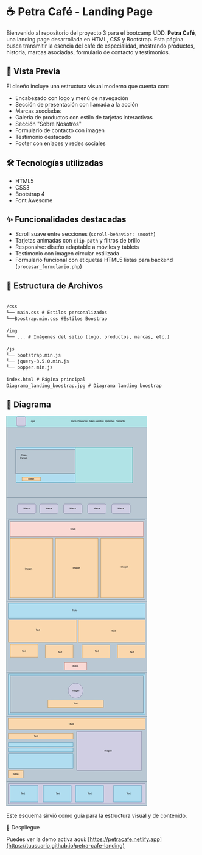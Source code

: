 # ☕ Petra Café - Landing Page

Bienvenido al repositorio del proyecto 3 para el bootcamp UDD. **Petra Café**, una landing page desarrollada en HTML, CSS y Bootstrap. Esta página busca transmitir la esencia del café de especialidad, mostrando productos, historia, marcas asociadas, formulario de contacto y testimonios.

## 📸 Vista Previa

El diseño incluye una estructura visual moderna que cuenta con:

- Encabezado con logo y menú de navegación
- Sección de presentación con llamada a la acción
- Marcas asociadas
- Galería de productos con estilo de tarjetas interactivas
- Sección "Sobre Nosotros"
- Formulario de contacto con imagen
- Testimonio destacado
- Footer con enlaces y redes sociales

## 🛠 Tecnologías utilizadas

- HTML5
- CSS3
- Bootstrap 4
- Font Awesome

## ✨ Funcionalidades destacadas

- Scroll suave entre secciones (`scroll-behavior: smooth`)
- Tarjetas animadas con `clip-path` y filtros de brillo
- Responsive: diseño adaptable a móviles y tablets
- Testimonio con imagen circular estilizada
- Formulario funcional con etiquetas HTML5 listas para backend (`procesar_formulario.php`)

## 📁 Estructura de Archivos
```text

/css
└── main.css # Estilos personalizados
└──Boostrap.min.css #Estilos Boostrap

/img
└── ... # Imágenes del sitio (logo, productos, marcas, etc.)

/js
└── bootstrap.min.js
└── jquery-3.5.0.min.js
└── popper.min.js

index.html # Página principal
Diagrama_landing_boostrap.jpg # Diagrama landing boostrap

```
## 👀 Diagrama

![Diagrama_landing](Diagrama_landing_boostrap.jpg)

Este esquema sirvió como guía para la estructura visual y de contenido.

🚀 Despliegue

Puedes ver la demo activa aquí: [https://petracafe.netlify.app](https://tuusuario.github.io/petra-cafe-landing)
